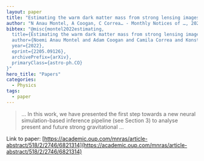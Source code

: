 ```yaml
---
layout: paper
title: "Estimating the warm dark matter mass from strong lensing images with truncated marginal neural ratio estimation"
author: "N Anau Montel, A Coogan, C Correa… - Monthly Notices of …, 2023 - academic.oup.com"
bibtex: "@misc{montel2022estimating,
  title={Estimating the warm dark matter mass from strong lensing images with truncated marginal neural ratio estimation}, 
  author={Noemi Anau Montel and Adam Coogan and Camila Correa and Konstantin Karchev and Christoph Weniger},
  year={2022},
  eprint={2205.09126},
  archivePrefix={arXiv},
  primaryClass={astro-ph.CO}
}"
hero_title: "Papers"
categories:
  - Physics
tags:
  - paper
---
```

>… In this work, we have presented the first step towards a new neural simulation-based inference pipeline (see Section 3) to analyse present and future strong gravitational …

Link to paper: [https://academic.oup.com/mnras/article-abstract/518/2/2746/6821314](https://academic.oup.com/mnras/article-abstract/518/2/2746/6821314)



